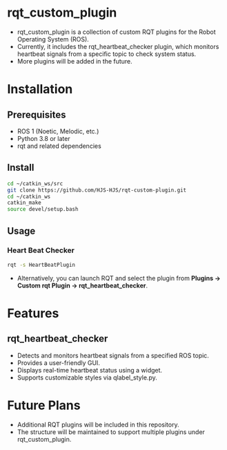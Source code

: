 # rqt_custom_plugin
- rqt_custom_plugin is a collection of custom RQT plugins for the Robot Operating System (ROS).
- Currently, it includes the rqt_heartbeat_checker plugin, which monitors heartbeat signals from a specific topic to check system status. 
- More plugins will be added in the future.

# Installation
## Prerequisites
- ROS 1 (Noetic, Melodic, etc.)
- Python 3.8 or later
- rqt and related dependencies
## Install
```bash
cd ~/catkin_ws/src
git clone https://github.com/HJS-HJS/rqt-custom-plugin.git
cd ~/catkin_ws
catkin_make
source devel/setup.bash
```
## Usage
### Heart Beat Checker
```bash
rqt -s HeartBeatPlugin
```
- Alternatively, you can launch RQT and select the plugin from __Plugins -> Custom rqt Plugin -> rqt_heartbeat_checker__.

# Features
## rqt_heartbeat_checker
- Detects and monitors heartbeat signals from a specified ROS topic.
- Provides a user-friendly GUI.
- Displays real-time heartbeat status using a widget.
- Supports customizable styles via qlabel_style.py.

# Future Plans
- Additional RQT plugins will be included in this repository.
- The structure will be maintained to support multiple plugins under rqt_custom_plugin.